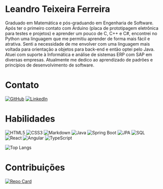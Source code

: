 # Leandro Teixeira Ferreira
Graduado em Matemática e pós-graduando em Engenharia de Software. Após ter o primeiro contato com Arduino (placa de prototipagem eletrônica para testes e projetos) e aprender um pouco de C, C++ e C#, encontrei no Python uma linguagem que me permitiu aprender de forma mais fácil e atrativa. Senti a necessidade de me envolver com uma linguagem mais voltada para orientação a objetos para back-end e então optei pelo Java. Atuei com suporte à Informática e análise de sistemas ERP com SAP em diversas empresas. Atualmente me dedico ao aprendizado de padrões e princípios de desenvolvimento de software.

# Contato
[![GitHub](https://img.shields.io/badge/GitHub-000?style=for-the-badge&logo=github&logoColor=fff)](https://github.com/prof-leandro-teixeira) 
[![LinkedIn](https://img.shields.io/badge/LinkedIn-000?style=for-the-badge&logo=linkedin&logoColor=fff)](https://www.linkedin.com/in/leandroteixeiradev/) 
 
# Habilidades
![HTML5](https://img.shields.io/badge/HTML5-000?style=for-the-badge&logo=html5) ![CSS3](https://img.shields.io/badge/CSS3-000?style=for-the-badge&logo=css3&logoColor=264CE4) ![Markdown](https://img.shields.io/badge/Markdown-000?style=for-the-badge&logo=markdown) ![Java](https://img.shields.io/badge/Java-000?style=for-the-badge&logo=java) ![Spring Boot](https://img.shields.io/badge/Spring%20Boot-000?style=for-the-badge&logo=spring) ![JPA](https://img.shields.io/badge/JPA-000?style=for-the-badge&logo=java&logoColor=red) ![SQL](https://img.shields.io/badge/SQL-000?style=for-the-badge&logo=sqlite) ![React](https://img.shields.io/badge/React-000?style=for-the-badge&logo=react) ![Angular](https://img.shields.io/badge/Angular-000?style=for-the-badge&logo=angular) ![TypeScript](https://img.shields.io/badge/TypeScript-000?style=for-the-badge&logo=typescript)

![Top Langs](https://github-readme-stats-git-masterrstaa-rickstaa.vercel.app/api/top-langs/?username=prof-leandro-teixeira&layout=compact&bg_color=000&border_color=30A3DC&title_color=E94D5F&text_color=FFF)

# Contribuições
[![Repo Card](https://github-readme-stats.vercel.app/api/pin/?username=LuisCrespoDev&repo=dio-lab-open-source&bg_color=000&border_color=30A3DC&show_icons=true&icon_color=30A3DC&title_color=E94D5F&text_color=FFF)](https://github.com/prof-leandro-teixeira/dio-lab-open-source)
